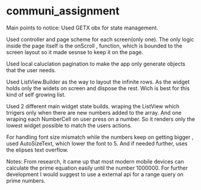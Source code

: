 # communi_assignment

Main points to notice:
 Used GETX obx for state management.
 
 Used controller and page scheme for each screen(only one). The only logic inside the page itself is the onScroll ,
 function, which is bounded to the screen layout so it made sesnse to keep it on the page.
 
 Used local caluclation pagination to make the app only generate objects that the user needs.
 
 Used ListView.Builder as the way to layout the infinite rows. As the widget holds only the widets on screen and dispose the rest.
 Wich is best for this kind of self growing list.

 Used 2 different main widget state builds. wraping the ListView which trrigers only when there are new numbers added to the array.
 And one wraping each NumberCell on user press on a number. So it renders only the lowest widget possible to match the users actions.

 For handling font size mismatch while the numbers keep on getting bigger , used AutoSizeText, which lower the font to 5.
 And if needed further, uses the elipses text overflow.

 Notes:
  From research, it came up that most modern mobile devices can calculate the prime equation easily until the number 1000000.
  For further development I would suggest to use a external api for a range query on prime numbers.
